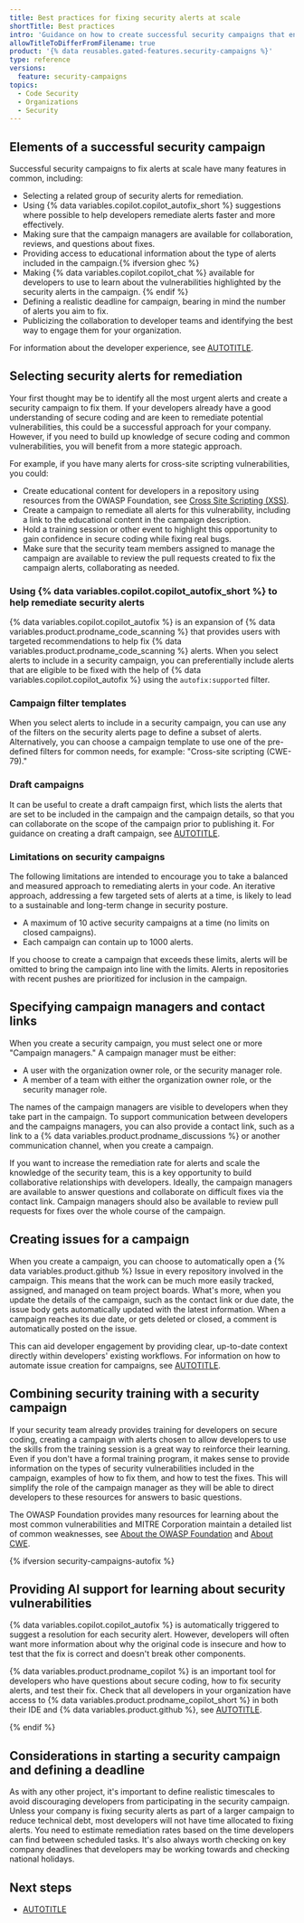 ```yaml
---
title: Best practices for fixing security alerts at scale
shortTitle: Best practices
intro: 'Guidance on how to create successful security campaigns that engage developers and help them grow their understanding of secure coding.'
allowTitleToDifferFromFilename: true
product: '{% data reusables.gated-features.security-campaigns %}'
type: reference
versions:
  feature: security-campaigns
topics:
  - Code Security
  - Organizations
  - Security
---
```


## Elements of a successful security campaign

Successful security campaigns to fix alerts at scale have many features in common, including:

* Selecting a related group of security alerts for remediation.
* Using {% data variables.copilot.copilot_autofix_short %} suggestions where possible to help developers remediate alerts faster and more effectively.
* Making sure that the campaign managers are available for collaboration, reviews, and questions about fixes.
* Providing access to educational information about the type of alerts included in the campaign.{% ifversion ghec %}
* Making {% data variables.copilot.copilot_chat %} available for developers to use to learn about the vulnerabilities highlighted by the security alerts in the campaign. {% endif %}
* Defining a realistic deadline for campaign, bearing in mind the number of alerts you aim to fix.
* Publicizing the collaboration to developer teams and identifying the best way to engage them for your organization.

For information about the developer experience, see [AUTOTITLE](/code-security/code-scanning/managing-code-scanning-alerts/fixing-alerts-in-security-campaign).

## Selecting security alerts for remediation

Your first thought may be to identify all the most urgent alerts and create a security campaign to fix them. If your developers already have a good understanding of secure coding and are keen to remediate potential vulnerabilities, this could be a successful approach for your company. However, if you need to build up knowledge of secure coding and common vulnerabilities, you will benefit from a more stategic approach.

For example, if you have many alerts for cross-site scripting vulnerabilities, you could:

* Create educational content for developers in a repository using resources from the OWASP Foundation, see [Cross Site Scripting (XSS)](https://owasp.org/www-community/attacks/xss/).
* Create a campaign to remediate all alerts for this vulnerability, including a link to the educational content in the campaign description.
* Hold a training session or other event to highlight this opportunity to gain confidence in secure coding while fixing real bugs.
* Make sure that the security team members assigned to manage the campaign are available to review the pull requests created to fix the campaign alerts, collaborating as needed.

### Using {% data variables.copilot.copilot_autofix_short %} to help remediate security alerts

{% data variables.copilot.copilot_autofix %} is an expansion of {% data variables.product.prodname_code_scanning %} that provides users with targeted recommendations to help fix {% data variables.product.prodname_code_scanning %} alerts. When you select alerts to include in a security campaign, you can preferentially include alerts that are eligible to be fixed with the help of {% data variables.copilot.copilot_autofix %} using the `autofix:supported` filter.

### Campaign filter templates

When you select alerts to include in a security campaign, you can use any of the filters on the security alerts page to define a subset of alerts. Alternatively, you can choose a campaign template to use one of the pre-defined filters for common needs, for example: "Cross-site scripting (CWE-79)."

### Draft campaigns

It can be useful to create a draft campaign first, which lists the alerts that are set to be included in the campaign and the campaign details, so that you can collaborate on the scope of the campaign prior to publishing it. For guidance on creating a draft campaign, see [AUTOTITLE](/code-security/securing-your-organization/fixing-security-alerts-at-scale/creating-managing-security-campaigns#create-a-campaign).

### Limitations on security campaigns

The following limitations are intended to encourage you to take a balanced and measured approach to remediating alerts in your code. An iterative approach, addressing a few targeted sets of alerts at a time, is likely to lead to a sustainable and long-term change in security posture.

* A maximum of 10 active security campaigns at a time (no limits on closed campaigns).
* Each campaign can contain up to 1000 alerts.

If you choose to create a campaign that exceeds these limits, alerts will be omitted to bring the campaign into line with the limits. Alerts in repositories with recent pushes are prioritized for inclusion in the campaign.

## Specifying campaign managers and contact links

When you create a security campaign, you must select one or more "Campaign managers." A campaign manager must be either:
* A user with the organization owner role,  or the security manager role.
* A member of a team with either the organization owner role, or the security manager role.

The names of the campaign managers are visible to developers when they take part in the campaign. To support communication between developers and the campaigns managers, you can also provide a contact link, such as a link to a {% data variables.product.prodname_discussions %} or another communication channel, when you create a campaign.

If you want to increase the remediation rate for alerts and scale the knowledge of the security team, this is a key opportunity to build collaborative relationships with developers. Ideally, the campaign managers are available to answer questions and collaborate on difficult fixes via the contact link. Campaign managers should also be available to review pull requests for fixes over the whole course of the campaign.

## Creating issues for a campaign

When you create a campaign, you can choose to automatically open a {% data variables.product.github %} Issue in every repository involved in the campaign. This means that the work can be much more easily tracked, assigned, and managed on team project boards. What's more, when you update the details of the campaign, such as the contact link or due date, the issue body gets automatically updated with the latest information. When a campaign reaches its due date, or gets deleted or closed, a comment is automatically posted on the issue.

This can aid developer engagement by providing clear, up-to-date context directly within developers' existing workflows. For information on how to automate issue creation for campaigns, see [AUTOTITLE](/code-security/securing-your-organization/fixing-security-alerts-at-scale/creating-managing-security-campaigns#create-a-campaign).

## Combining security training with a security campaign

If your security team already provides training for developers on secure coding, creating a campaign with alerts chosen to allow developers to use the skills from the training session is a great way to reinforce their learning. Even if you don't have a formal training program, it makes sense to provide information on the types of security vulnerabilities included in the campaign, examples of how to fix them, and how to test the fixes. This will simplify the role of the campaign manager as they will be able to direct developers to these resources for answers to basic questions.

The OWASP Foundation provides many resources for learning about the most common vulnerabilities and MITRE Corporation maintain a detailed list of common weaknesses, see [About the OWASP Foundation](https://owasp.org/about/) and [About CWE](https://cwe.mitre.org/about/index.html).

{% ifversion security-campaigns-autofix %}

## Providing AI support for learning about security vulnerabilities

{% data variables.copilot.copilot_autofix %} is automatically triggered to suggest a resolution for each security alert. However, developers will often want more information about why the original code is insecure and how to test that the fix is correct and doesn't break other components.

{% data variables.product.prodname_copilot %} is an important tool for developers who have questions about secure coding, how to fix security alerts, and test their fix. Check that all developers in your organization have access to {% data variables.product.prodname_copilot_short %} in both their IDE and {% data variables.product.github %}, see [AUTOTITLE](/copilot/managing-copilot/managing-github-copilot-in-your-organization/managing-access-to-github-copilot-in-your-organization/granting-access-to-copilot-for-members-of-your-organization).

{% endif %}

## Considerations in starting a security campaign and defining a deadline

As with any other project, it's important to define realistic timescales to avoid discouraging developers from participating in the security campaign. Unless your company is fixing security alerts as part of a larger campaign to reduce technical debt, most developers will not have time allocated to fixing alerts. You need to estimate remediation rates based on the time developers can find between scheduled tasks. It's also always worth checking on key company deadlines that developers may be working towards and checking national holidays.

## Next steps

* [AUTOTITLE](/code-security/securing-your-organization/fixing-security-alerts-at-scale/creating-managing-security-campaigns)
